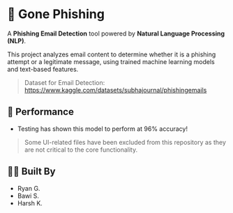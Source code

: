 # 🎣 Gone Phishing

A **Phishing Email Detection** tool powered by **Natural Language Processing (NLP)**.

This project analyzes email content to determine whether it is a phishing attempt or a legitimate message, using trained machine learning models and text-based features.
> Dataset for Email Detection: https://www.kaggle.com/datasets/subhajournal/phishingemails

## 🧠 Performance

- Testing has shown this model to perform at 96% accuracy!

> Some UI-related files have been excluded from this repository as they are not critical to the core functionality.

## 👨‍💻 Built By

- Ryan G.
- Bawi S.  
- Harsh K.

